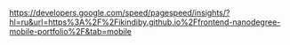 

https://developers.google.com/speed/pagespeed/insights/?hl=ru&url=https%3A%2F%2Fikindiby.github.io%2Ffrontend-nanodegree-mobile-portfolio%2F&tab=mobile
